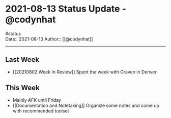 # 2021-08-13 Status Update - @codynhat
#status  
Date:: 2021-08-13
Author:: [[@codynhat]]

---

## Last Week
- [[20210802 Week In Review]] Spent the week with Graven in Denver

## This Week
- Mainly AFK until Friday
- [[Documentation and Notetaking]] Organize some notes and come up with recommended toolset